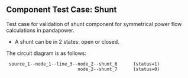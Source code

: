 ## Component Test Case: Shunt

Test case for validation of shunt component for symmetrical power flow calculations in pandapower.
- A shunt can be in 2 states: open or closed.

The circuit diagram is as follows:
```
 source_1--node_1--line_3--node_2--shunt_6      (status=1)
                           node_2--shunt_7      (status=0)
```

